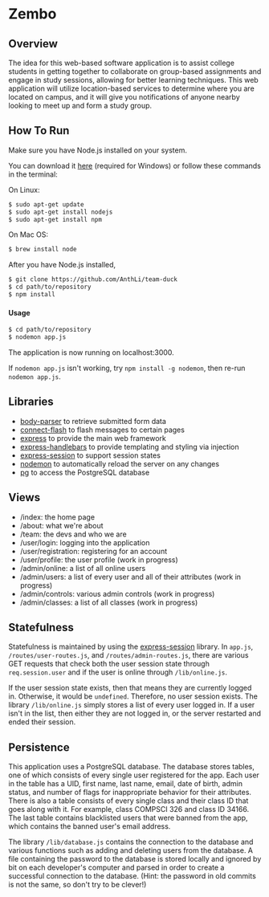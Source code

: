 # Zembo

## Overview
The idea for this web-based software application is to assist college students in getting together to collaborate on group-based assignments and engage in study sessions, allowing for better learning techniques. This web application will utilize location-based services to determine where you are located on campus, and it will give you notifications of anyone nearby looking to meet up and form a study group.

## How To Run
Make sure you have Node.js installed on your system.

You can download it [here](https://nodejs.org/en/download/)
(required for Windows) or follow these commands in the terminal:

On Linux:
```bash
$ sudo apt-get update
$ sudo apt-get install nodejs
$ sudo apt-get install npm
```
On Mac OS:
```bash
$ brew install node
```

After you have Node.js installed,
```bash
$ git clone https://github.com/AnthLi/team-duck
$ cd path/to/repository
$ npm install
```

#### Usage
```bash
$ cd path/to/repository
$ nodemon app.js
```
The application is now running on localhost:3000.

If ```nodemon app.js``` isn't working, try ```npm install -g nodemon```, then re-run ```nodemon app.js```.

## Libraries
- [body-parser](https://github.com/expressjs/body-parser) to retrieve submitted form data
- [connect-flash](https://github.com/jaredhanson/connect-flash) to flash messages to certain pages
- [express](http://expressjs.com/) to provide the main web framework
- [express-handlebars](https://github.com/ericf/express-handlebars) to provide templating and styling via injection
- [express-session](https://www.npmjs.com/package/express-session) to support session states
- [nodemon](https://github.com/remy/nodemon) to automatically reload the server on any changes
- [pg](https://github.com/brianc/node-postgres) to access the PostgreSQL database

## Views
- /index: the home page
- /about: what we're about
- /team: the devs and who we are
- /user/login: logging into the application
- /user/registration: registering for an account
- /user/profile: the user profile (work in progress)
- /admin/online: a list of all online users
- /admin/users: a list of every user and all of their attributes (work in progress)
- /admin/controls: various admin controls (work in progress)
- /admin/classes: a list of all classes (work in progress)

## Statefulness
Statefulness is maintained by using the [express-session](https://www.npmjs.com/package/express-session) library. In ```app.js```, ```/routes/user-routes.js```, and ```/routes/admin-routes.js```, there are various GET requests that check both the user session state through ```req.session.user``` and if the user is online through ```/lib/online.js```.

If the user session state exists, then that means they are currently logged in. Otherwise, it would be ```undefined```. Therefore, no user session exists. The library ```/lib/online.js``` simply stores a list of every user logged in. If a user isn't in the list, then either they are not logged in, or the server restarted and ended their session.

## Persistence
This application uses a PostgreSQL database. The database stores tables, one of which consists of every single user registered for the app. Each user in the table has a UID, first name, last name, email, date of birth, admin status, and number of flags for inappropriate behavior for their attributes. There is also a table consists of every single class and their class ID that goes along with it. For example, class COMPSCI 326 and class ID 34166. The last table contains blacklisted users that were banned from the app, which contains the banned user's email address.

The library ```/lib/database.js``` contains the connection to the database and various functions such as adding and deleting users from the database. A file containing the password to the database is stored locally and ignored by bit on each developer's computer and parsed in order to create a successful connection to the database. (Hint: the password in old commits is not the same, so don't try to be clever!)
